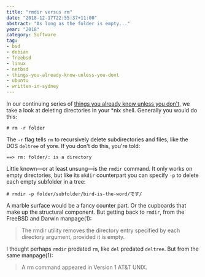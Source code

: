 ```yaml
---
title: "rmdir versus rm"
date: "2018-12-17T22:55:37+11:00"
abstract: "As long as the folder is empty..."
year: "2018"
category: Software
tag:
- bsd
- debian
- freebsd
- linux
- netbsd
- things-you-already-know-unless-you-dont
- ubuntu
- written-in-sydney
---
```

In our continuing series of [things you already know unless you don't], we take a look at deleting directories in your \*nix shell. Generally you would do this:

    # rm -r folder

The `-r` flag tells `rm` to recursively delete subdirectories and files, like the DOS `deltree` of yore. If you don't do this, you're told:

    ==> rm: folder/: is a directory

Little known—or at least unsung—is the `rmdir` command. It only works on empty directories, but like its `mkdir` counterpart you can specify `-p` to delete each empty subfolder in a tree:

    # rmdir -p folder/subfolder/bird-is-the-word/です/

A marble surface would be a fancy counter part. Or the cupboards that make up the structural component. But getting back to `rmdir`, from the FreeBSD and Darwin manpage(1):

> The rmdir utility removes the directory entry specified by each directory argument, provided it is empty.

I thought perhaps `rmdir` predated `rm`, like `del` predated `deltree`. But from the same manpage(1):

> A rm command appeared in Version 1 AT&T UNIX.

[things you already know unless you don't]: https://rubenerd.com/tag/things-you-already-know-unless-you-dont/
